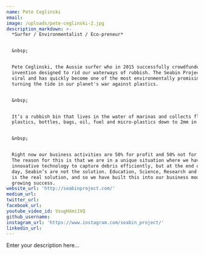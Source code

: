 ```yaml
---
name: Pete Ceglinski
email:
image: /uploads/pete-ceglinski-2.jpg
description_markdown: >-
  *Surfer / Environmentalist / Eco-preneur*


  &nbsp;


  Pete Ceglinski, the Aussie surfer who in 2015 successfully crowdfunded an
  invention designed to rid our waterways of rubbish. The Seabin Project went
  viral and has quickly become one of the most environmentally promising ways of
  turning the tide in our planet's war against plastics.


  &nbsp;


  It’s a rubbish bin that lives in the water of marinas and collects floating
  plastics, bottles, bags, oil, fuel and micro-plastics down to 2mm in size.


  &nbsp;


  Right now our business activities are 50% for profit and 50% not for profit.
  The reason for this is that we are in a unique situation where we have
  innovative technology to capture debris efficiently, but at the end of the
  day, Seabin’s are not the solution. Education, Science, Research and Community
  is the real solution, and so we have built this into our business model with
  growing success.
website_url: 'http://seabinproject.com/'
medium_url:
twitter_url:
facebook_url:
youtube_video_id: VsugHXmi1VQ
github_username:
instagram_url: 'https://www.instagram.com/seabin_project/'
linkedin_url:
---
```


Enter your description here...
